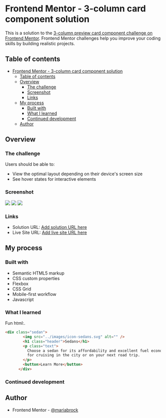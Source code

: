 # Frontend Mentor - 3-column card component solution

This is a solution to the [3-column preview card component challenge on Frontend Mentor](https://www.frontendmentor.io/challenges/3column-preview-card-component-pH92eAR2-). Frontend Mentor challenges help you improve your coding skills by building realistic projects. 

## Table of contents

- [Frontend Mentor - 3-column card component solution](#frontend-mentor---3-column-card-component-solution)
  - [Table of contents](#table-of-contents)
  - [Overview](#overview)
    - [The challenge](#the-challenge)
    - [Screenshot](#screenshot)
    - [Links](#links)
  - [My process](#my-process)
    - [Built with](#built-with)
    - [What I learned](#what-i-learned)
    - [Continued development](#continued-development)
  - [Author](#author)

## Overview

### The challenge

Users should be able to:

- View the optimal layout depending on their device's screen size
- See hover states for interactive elements

### Screenshot

![](../images/mobile1.png)
![](../images/mobile2.png)
![](../images/desktop-3card.png)

### Links

- Solution URL: [Add solution URL here](https://your-solution-url.com)
- Live Site URL: [Add live site URL here](https://your-live-site-url.com)

## My process

### Built with

- Semantic HTML5 markup
- CSS custom properties
- Flexbox
- CSS Grid
- Mobile-first workflow
- Javascript

### What I learned

Fun html:.

```html
<div class="sedan">
        <img src="../images/icon-sedans.svg" alt="" />
        <h1 class="header">Sedans</h1>
        <p class="text">
          Choose a sedan for its affordability and excellent fuel economy. Ideal
          for cruising in the city or on your next road trip.
        </p>
        <button>Learn More</button>
      </div>
```

### Continued development

## Author

<!-- - Website - [Add your name here](https://www.your-site.com) -->
- Frontend Mentor - [@mariabrock](https://www.frontendmentor.io/profile/mariabrock)
<!-- - Twitter - [@yourusername](https://www.twitter.com/yourusername) -->
